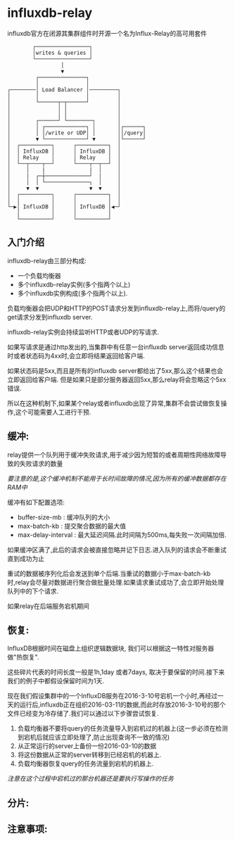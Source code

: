 # influxdb-relay

influxdb官方在闭源其集群组件时开源一个名为Influx-Relay的高可用套件
```
        ┌─────────────────┐                 
        │writes & queries │                 
        └─────────────────┘                 
                 │                          
                 ▼                          
         ┌───────────────┐                  
         │               │                  
┌────────│ Load Balancer │─────────┐        
│        │               │         │        
│        └──────┬─┬──────┘         │        
│               │ │                │        
│               │ │                │        
│        ┌──────┘ └────────┐       │        
│        │ ┌─────────────┐ │       │┌──────┐
│        │ │/write or UDP│ │       ││/query│
│        ▼ └─────────────┘ ▼       │└──────┘
│  ┌──────────┐      ┌──────────┐  │        
│  │ InfluxDB │      │ InfluxDB │  │        
│  │ Relay    │      │ Relay    │  │        
│  └──┬────┬──┘      └────┬──┬──┘  │        
│     │    |              |  │     │        
│     |  ┌─┼──────────────┘  |     │        
│     │  │ └──────────────┐  │     │        
│     ▼  ▼                ▼  ▼     │        
│  ┌──────────┐      ┌──────────┐  │        
│  │          │      │          │  │        
└─▶│ InfluxDB │      │ InfluxDB │◀─┘        
   │          │      │          │           
   └──────────┘      └──────────┘           
 ```

## 入门介绍

influxdb-relay由三部分构成:
- 一个负载均衡器
- 多个influxdb-relay实例(多个指两个以上)
- 多个influxdb实例构成(多个指两个以上).

负载均衡器会把UDP和HTTP的POST请求分发到influxdb-relay上,而将/query的get请求分发到influxdb server.



influxdb-relay实例会持续监听HTTP或者UDP的写请求.

如果写请求是通过http发出的,当集群中有任意一台influxdb server返回成功信息时或者状态码为4xx时,会立即将结果返回给客户端.

如果状态码是5xx,而且是所有的influxdb server都给出了5xx,那么这个结果也会立即返回给客户端.
但是如果只是部分服务器返回5xx,那么relay将会忽略这个5xx错误.


所以在这种机制下,如果某个relay或者influxdb出现了异常,集群不会尝试做恢复操作,这个可能需要人工进行干预.

## 缓冲:
relay提供一个队列用于缓冲失败请求,用于减少因为短暂的或者周期性网络故障导致的失败请求的数量

*要注意的是,这个缓冲机制不能用于长时间故障的情况,因为所有的缓冲数据都存在RAM中*


缓冲有如下配置选项:

- buffer-size-mb : 缓冲队列的大小
- max-batch-kb : 提交聚合数据的最大值
- max-delay-interval : 最大延迟间隔.此时间隔为500ms,每失败一次间隔加倍.

如果缓冲区满了,此后的请求会被直接忽略并记下日志.进入队列的请求会不断重试直到成功为止

重试的数据被序列化后会发送到单个后端.当重试的数据小于max-batch-kb时,relay会尽量对数据进行聚合做批量处理.如果请求重试成功了,会立即开始处理队列中的下个请求.

如果relay在后端服务宕机期间

## 恢复:
InfluxDB根据时间在磁盘上组织逻辑数据块, 我们可以根据这一特性对服务器做"热恢复".

这些碎片代表的时间长度一般是1h,1day 或者7days, 取决于要保留的时间.接下来我们的例子中都假设保留时间为1天.

现在我们假设集群中的一个InfluxDB服务在2016-3-10号宕机一个小时,再经过一天的运行后,influxdb正在组织2016-03-11的数据,而此时存放2016-3-10号的那个文件已经变为冷存储了.我们可以通过以下步骤尝试恢复.

1. 负载均衡器不要将query的任务流量导入到宕机过的机器上(这一步必须在检测到宕机后就应该立即处理了,防止出现查询不一致的情况)
2. 从正常运行的server上备份一份2016-03-10的数据
3. 将这份数据从正常的server转移到已经宕机的机器上.
4. 负载均衡器恢复query的任务流量到宕机的机器上.

*注意在这个过程中宕机过的那台机器还是要执行写操作的任务*

## 分片:


## 注意事项: